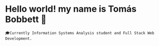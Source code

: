 <h1>Hello world! my name is Tomás Bobbett 👋</h1>

`🎓Currently Information Systems Analysis student and Full Stack Web Development.`

